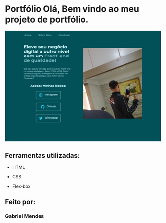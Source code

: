 # Portfólio Olá, Bem vindo ao meu projeto de portfólio.

![Alt text](image.png)

## Ferramentas utilizadas:

* HTML

* CSS

* Flex-box

## Feito por:

### Gabriel Mendes

